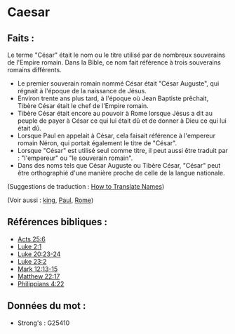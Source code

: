 # Caesar

## Faits :

Le terme "César" était le nom ou le titre utilisé par de nombreux souverains de l'Empire romain. Dans la Bible, ce nom fait référence à trois souverains romains différents.

* Le premier souverain romain nommé César était "César Auguste", qui régnait à l'époque de la naissance de Jésus.
* Environ trente ans plus tard, à l'époque où Jean Baptiste prêchait, Tibère César était le chef de l'Empire romain.
* Tibère César était encore au pouvoir à Rome lorsque Jésus a dit au peuple de payer à César ce qui lui était dû et de donner à Dieu ce qui lui était dû.
* Lorsque Paul en appelait à César, cela faisait référence à l'empereur romain Néron, qui portait également le titre de "César".
* Lorsque "César" est utilisé seul comme titre, il peut aussi être traduit par : "l'empereur" ou "le souverain romain".
* Dans des noms tels que César Auguste ou Tibère César, "César" peut être orthographié d'une manière proche de celle de la langue nationale.

(Suggestions de traduction : [How to Translate Names](rc://en/ta/man/translate/translate-names))

(Voir aussi : [king](../other/king.md), [Paul](../names/paul.md), [Rome](../names/rome.md))

## Références bibliques :

* [Acts 25:6](rc://en/tn/help/act/25/06)
* [Luke 2:1](rc://en/tn/help/luk/02/01)
* [Luke 20:23-24](rc://en/tn/help/luk/20/23)
* [Luke 23:2](rc://en/tn/help/luk/23/02)
* [Mark 12:13-15](rc://en/tn/help/mrk/12/13)
* [Matthew 22:17](rc://en/tn/help/mat/22/17)
* [Philippians 4:22](rc://en/tn/help/php/04/22)

## Données du mot :

* Strong's : G25410
